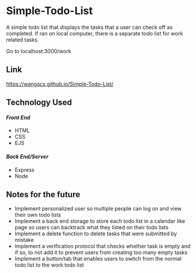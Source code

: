 # Simple-Todo-List
A simple todo list that displays the tasks that a user can check off as 
completed. If ran on local computer, there is a separate todo list for
work related tasks.

Go to localhost:3000/work

## Link
https://wangscs.github.io/Simple-Todo-List/

## Technology Used

#### _Front End_
* HTML
* CSS
* EJS

#### _Back End/Server_
* Express
* Node

## Notes for the future
* Implement personalized user so multiple people can log on and view
their own todo lists
* Implement a back end storage to store each todo list in a calendar
like page so users can backtrack what they listed on their todo lists
* Implement a delete function to delete tasks that were submitted by
mistake
* Implement a verification protocol that checks whether task is empty 
and if so, to not add it to prevent users from creating too many empty
tasks
* Implement a button/tab that enables users to switch from the normal
todo list to the work todo list